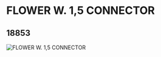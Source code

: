 # FLOWER W. 1,5 CONNECTOR
## 18853
![FLOWER W. 1,5 CONNECTOR](https://lc-www-live-s.legocdn.com/media/bricks/5/2/6096990.jpg)